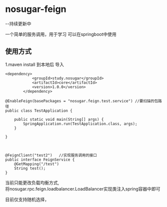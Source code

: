 # nosugar-feign
--持续更新中


一个简单的服务调用，用于学习
可以在springboot中使用

## 使用方式
1.maven  install 到本地后
导入

````
<dependency>
            <groupId>study.nosugar</groupId>
            <artifactId>core</artifactId>
            <version>1.0.0</version>
        </dependency>
````

````
@EnableFeign(basePackages = "nosugar.feign.test.service") //要扫描的包路径
public class TestApplication {

    public static void main(String[] args) {
        SpringApplication.run(TestApplication.class, args);
    }

}



@FeignClient("test2")   //实现服务调用的接口 
public interface FeignService {
    @GetMapping("/test")
    String test();
}
````


当前只能更改负载均衡方式,\
将nosugar.rpc.feign.loadbalancer.LoadBalancer实现类注入spring容器中即可

目前仅支持随机选择，


